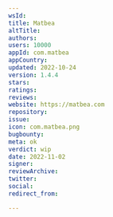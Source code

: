 ```yaml
---
wsId: 
title: Matbea
altTitle: 
authors: 
users: 10000
appId: com.matbea
appCountry: 
updated: 2022-10-24
version: 1.4.4
stars: 
ratings: 
reviews: 
website: https://matbea.com
repository: 
issue: 
icon: com.matbea.png
bugbounty: 
meta: ok
verdict: wip
date: 2022-11-02
signer: 
reviewArchive: 
twitter: 
social: 
redirect_from: 

---
```


